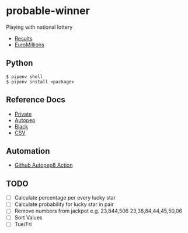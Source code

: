 # probable-winner
Playing with national lottery

- [Results](https://www.lottery.co.uk/lotto/results/archive-2019)
- [EuroMillions](https://www.national-lottery.co.uk/results/euromillions/draw-history)

## Python

```
$ pipenv shell
$ pipenv install <package>
```

## Reference Docs

- [Private](https://github.com/ivankatliarchuk/my-documents/tree/master/coding/python)
- [Autopep](https://github.com/hhatto/autopep8#pyproject-toml)
- [Black](https://github.com/psf/black)
- [CSV](http://zetcode.com/python/csv/)

## Automation

- [Github Autopep8 Action](https://github.com/peter-evans/autopep8)

## TODO

- [ ] Calculate percentage per every lucky star
- [ ] Calculate probability for lucky star in pair
- [ ] Remove numbers from jackpot e.g. 23,844,506 23,38,84,44,45,50,06
- [ ] Sort Values
- [ ] Tue/Fri
